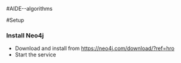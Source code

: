 
#AIDE--algorithms

#Setup

### Install Neo4j
* Download and install from https://neo4j.com/download/?ref=hro
* Start the service
